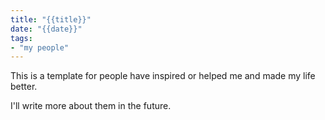 ```yaml
---
title: "{{title}}"
date: "{{date}}"
tags:
- "my people"
---
```


This is a template for people have inspired or helped me and made my life better.

I'll write more about them in the future.